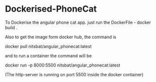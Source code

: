 # Dockerised-PhoneCat

To Dockerise the angular phone cat app.
just run the DockerFile - docker build .


Also to get the image form docker hub, the command is

docker pull nitsbat/angular_phonecat:latest

and to run a container the command will be

docker run -p 8000:5500 nitsbat/angular_phonecat:latest

(The http-server is running on port 5500 inside the docker container)
